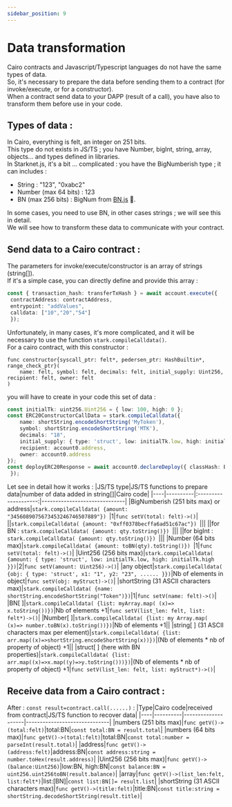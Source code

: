 ```yaml
---
sidebar_position: 9
---
```

# Data transformation 
Cairo contracts and Javascript/Typescript languages do not have the same types of data.   
So, it's necessary to prepare the data before sending them to a contract (for invoke/execute, or for a constructor).  
When a contract send data to your DAPP (result of a call), you have also to transform them before use in your code.
## Types of data :
In Cairo, everything is felt, an integer on 251 bits.  
This type do not exists in JS/TS ; you have Number, bigInt, string, array, objects... and types defined in libraries.   
In Starknet.js, it's a bit ... complicated : you have the BigNumberish type  ; it can includes :
- String : "123", "0xabc2"
- Number (max 64 bits) : 123 
- BN (max 256 bits) : BigNum from [BN.js](https://github.com/indutny/bn.js/) 🤯.

In some cases, you need to use BN, in other cases strings ; we will see this in detail.  
We will see how to transform these data to communicate with your contract.
## Send data to a Cairo contract :
The parameters for invoke/execute/constructor is an array of strings (string[]).  
If it's a simple case, you can directly define and provide this array :
```typescript
const { transaction_hash: transferTxHash } = await account.execute({
 contractAddress: contractAddress, 
 entrypoint: "addValues", 
 calldata: ["10","20","54"]
 });
```
Unfortunately, in many cases, it's more complicated, and it will be necessary to use the function `stark.compileCalldata()`.  
For a cairo contract, with this constructor :
```cairo
func constructor{syscall_ptr: felt*, pedersen_ptr: HashBuiltin*, range_check_ptr}(
    name: felt, symbol: felt, decimals: felt, initial_supply: Uint256, recipient: felt, owner: felt
)
```
you will have to create in your code this set of data :
```typescript
const initialTk: uint256.Uint256 = { low: 100, high: 0 };
const ERC20ConstructorCallData = stark.compileCalldata({ 
	name: shortString.encodeShortString('MyToken'), 
	symbol: shortString.encodeShortString('MTK'), 
	decimals: "18", 
	initial_supply: { type: 'struct', low: initialTk.low, high: initialTk.high }, 
	recipient: account0.address, 
	owner: account0.address 
});
const deployERC20Response = await account0.declareDeploy({ classHash: ERC20mintableClassHash, contract: compiledErc20mintable, constructorCalldata: ERC20ConstructorCallData });
 });
```
Let see in detail how it works :
|JS/TS type|JS/TS functions to prepare data|number of data added in string[]|Cairo code|
|----|----------|:--------------------:|------------------------------|
|BigNumberish (251 bits max) or address|`stark.compileCalldata( {amount: "3456089075673453246746507889"}) `|1|`func setV(total: felt)->()`|
||`stark.compileCalldata( {amount: "0xff0378becffa6ad51c67ac"}) `|||
||for BN : `stark.compileCalldata( {amount: qty.toString()}) `|||
||for bigInt : `stark.compileCalldata( {amount: qty.toString()}) `|||
|Number (64 bits max)|`stark.compileCalldata( {amount: toBN(qty).toString()}) `|1|`func setV(total: felt)->()`|
|Uint256 (256 bits max)|`stark.compileCalldata( {amount: { type: 'struct', low: initialTk.low, high: initialTk.high }})`|2|`func setV(amount: Uint256)->()`|
|any object|`stark.compileCalldata( {obj: { type: 'struct', x1: "1", y2: "23", ...... }})`|Nb of elements in object|`func setV(obj: myStruct)->()`|
|shortString (31 ASCII characters max)|`stark.compileCalldata( {name: shortString.encodeShortString("Token")})`|1|`func setV(name: felt)->()`|
|BN[ ]|`stark.compileCalldata( {list: myArray.map( (x)=> x.toString())})`|Nb of elements +1|`func setV(list_len: felt, list: felt*)->()`|
|Number[ ]|`stark.compileCalldata( {list: my Array.map( (x)=> number.toBN(x).toString())})`|Nb of elements +1||
|string[ ] (31 ASCII characters max per element)|`stark.compileCalldata( {list: arr.map((x)=>shortString.encodeShortString(x))})`|(Nb of elements * nb of property of object) +1||
|struct[ ] (here with BN properties)|`stark.compileCalldata( {list: arr.map((x)=>x.map((y)=>y.toString()))})`|(Nb of elements * nb of property of object) +1|`func setV(list_len: felt, list: myStruct*)->()`|
  
  
## Receive data from a Cairo contract :
After : `const result=contract.call(......)` :
|Type|Cairo code|received from contract|JS/TS function to recover data|
|----|----------|--------------------|------------------------------|
|numbers (251 bits max)|`func getV()->(total:felt)`|total:BN|`const total:BN = result.total`|
|numbers (64 bits max)|`func getV()->(total:felt)`|total:BN|`const total:number = parseInt(result.total)`|
|address|`func getV()->(address:felt)`|address:BN|`const address:string = number.toHex(result.address)`|
|Uint256 (256 bits max)|`func getV()->(balance:Uint256)`|low:BN, high:BN|`const balance:BN = uint256.uint256toBN(result.balance)`|
|array|`func getV()->(list_len:felt, list:felt*)`|list:[BN]|`const list:BN[]= result.list`|
|shortString (31 ASCII characters max)|`func getV()->(title:felt)`|title:BN|`const title:string = shortString.decodeShortString(result.title)`|
